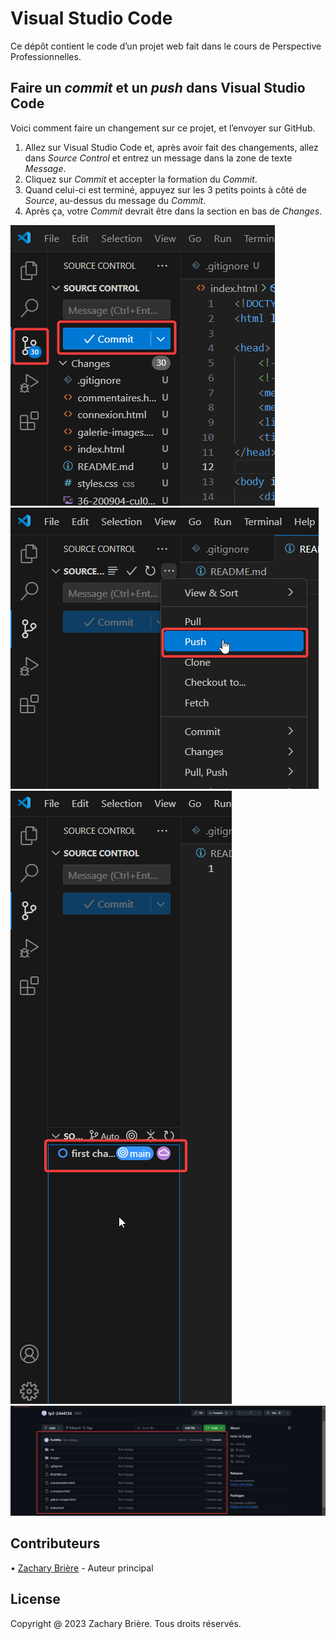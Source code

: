 # Visual Studio Code

Ce dépôt contient le code d’un projet web fait dans le cours de Perspective Professionnelles.  

## Faire un *commit* et un *push* dans Visual Studio Code

Voici comment faire un changement sur ce projet, et l’envoyer sur GitHub.  

1. Allez sur Visual Studio Code et, après avoir fait des changements, allez dans *Source Control* et entrez un message dans la zone de texte *Message*.
2. Cliquez sur *Commit* et accepter la formation du *Commit*.
3. Quand celui-ci est terminé, appuyez sur les 3 petits points à côté de *Source*, au-dessus du message du *Commit*.
4. Après ça, votre *Commit* devrait être dans la section en bas de *Changes*.

![Pers1](/.docs/Pers1.png)  
![Pers2](/.docs/pers2.png)  
![Pers3](/.docs/pers3.png)  
![Pers4](/.docs/pers4.png)  

## Contributeurs  

• [Zachary Brière](https://github.com/FireWhic) - Auteur principal  

## License  

Copyright @ 2023 Zachary Brière. Tous droits réservés.